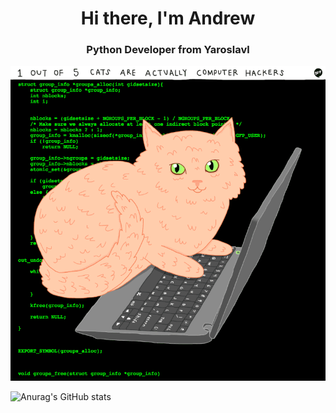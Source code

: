 <div id="header" align="center">
    <h1>Hi there, I'm Andrew</h1>
    <h3>Python Developer from Yaroslavl</h3>
</div>

<img src="https://github.com/AMahonya/AMahonya/blob/main/3129.gif" alt="The unlimited" width="600">

![Anurag's GitHub stats](https://github-readme-stats.vercel.app/api?username=anuraghazra&show_icons=true&theme=radical)

